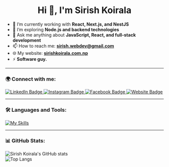<h1 align="center">Hi 👋, I'm Sirish Koirala</h1>

- 🔭 I’m currently working with **React, Next.js, and NestJS**  
- 🌱 I’m exploring **Node.js and backend technologies**  
- 💬 Ask me anything about **JavaScript, React, and full-stack development**  
- 📫 How to reach me: **sirish.webdev@gmail.com**  
- 🌐 My website: **[sirishkoirala.com.np](https://sirishkoirala.com.np)**  
- ⚡ **Software guy.**  

---

### 🌍 Connect with me:
<div id="badges">
  <a href="https://www.linkedin.com/in/Sirishkoirala" target="_blank">
    <img src="https://img.shields.io/badge/LinkedIn-blue?style=for-the-badge&logo=linkedin&logoColor=white" alt="LinkedIn Badge"/>
  </a>
   <a href="https://www.instagram.com/sirishxkoirala" target="_blank">
    <img src="https://img.shields.io/badge/Instagram-E4405F?style=for-the-badge&logo=instagram&logoColor=white" alt="Instagram Badge"/>
  </a>
   <a href="https://www.facebook.com/sirishxkoirala/" target="_blank">
    <img src="https://img.shields.io/badge/Facebook-1877F2?style=for-the-badge&logo=facebook&logoColor=white" alt="Facebook Badge"/>
  </a>
   <a href="https://sirishkoirala.com.np/" target="_blank">
    <img src="https://img.shields.io/badge/Portfolio-000?style=for-the-badge&logo=website&logoColor=white" alt="Website Badge"/>
  </a>
</div>

---

### 🛠 Languages and Tools:
[![My Skills](https://skillicons.dev/icons?i=html,css,javascript,react,next,typescript,github,git,php,figma,c,cpp,tailwind,nodejs,nest,postgres,sequelize,mongodb&perline=9)](https://skillicons.dev)

---

### 📊 GitHub Stats:
![Sirish Koirala's GitHub stats](https://github-readme-stats.vercel.app/api?username=sirishkoirala&show_icons=true&theme=dark)  
![Top Langs](https://github-readme-stats.vercel.app/api/top-langs/?username=sirishkoirala&theme=dark)

